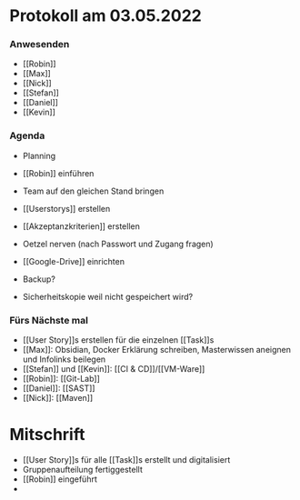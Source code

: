 # Protokoll am 03.05.2022
### Anwesenden
- [[Robin]]
- [[Max]]
- [[Nick]]
- [[Stefan]]
- [[Daniel]]
- [[Kevin]]

### Agenda
- Planning
- [[Robin]] einführen
- Team auf den gleichen Stand bringen

- [[Userstorys]] erstellen
- [[Akzeptanzkriterien]] erstellen
- Oetzel nerven (nach Passwort und Zugang fragen)
- [[Google-Drive]] einrichten
- Backup?
- Sicherheitskopie weil nicht gespeichert wird?

### Fürs Nächste mal
- [[User Story]]s erstellen für die einzelnen [[Task]]s
- [[Max]]: Obsidian, Docker Erklärung schreiben, Masterwissen aneignen und Infolinks beilegen 
- [[Stefan]] und [[Kevin]]: [[CI & CD]]/[[VM-Ware]]
- [[Robin]]: [[Git-Lab]]
- [[Daniel]]: [[SAST]]
- [[Nick]]: [[Maven]]


# Mitschrift
- [[User Story]]s für alle [[Task]]s erstellt und digitalisiert
- Gruppenaufteilung fertiggestellt
- [[Robin]] eingeführt
- 